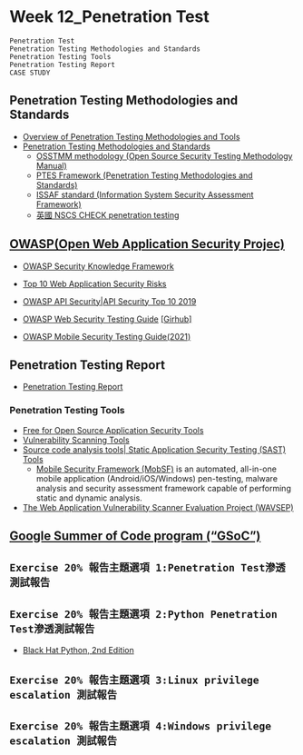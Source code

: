# Week 12_Penetration Test
```
Penetration Test
Penetration Testing Methodologies and Standards
Penetration Testing Tools
Penetration Testing Report
CASE STUDY
```

## Penetration Testing Methodologies and Standards
- [Overview of Penetration Testing Methodologies and Tools](http://staff.bilkent.edu.tr/emreyuce/wp-content/uploads/sites/341/2019/02/CS479-Overview-of-pentesting-and-tools-v0.8.pdf)
- [Penetration Testing Methodologies and Standards]()
  - [OSSTMM methodology (Open Source Security Testing Methodology Manual)](https://www.isecom.org/OSSTMM.3.pdf)
  - [PTES Framework (Penetration Testing Methodologies and Standards)]()
  - [ISSAF standard (Information System Security Assessment Framework)]()
  - [英國 NSCS CHECK penetration testing](https://www.ncsc.gov.uk/information/check-penetration-testing)

## [OWASP(Open Web Application Security Projec)](https://owasp.org/)
- [OWASP Security Knowledge Framework](https://owasp.org/www-project-security-knowledge-framework/)

- [Top 10 Web Application Security Risks](https://owasp.org/www-project-top-ten/)
- [OWASP API Security|API Security Top 10 2019](https://owasp.org/www-project-api-security/)

- [OWASP Web Security Testing Guide](https://owasp.org/www-project-web-security-testing-guide/) [[Girhub]](https://github.com/OWASP/wstg)
- [OWASP Mobile Security Testing Guide(2021)](https://owasp.org/www-project-mobile-security-testing-guide/)

## Penetration Testing Report
- [Penetration Testing Report](https://www.vumetric.com/blog/5-items-you-should-find-in-a-penetration-testing-report/)

### Penetration Testing Tools
- [Free for Open Source Application Security Tools](https://owasp.org/www-community/Free_for_Open_Source_Application_Security_Tools)
- [Vulnerability Scanning Tools](https://owasp.org/www-community/Vulnerability_Scanning_Tools)
- [Source code analysis tools| Static Application Security Testing (SAST) Tools](https://owasp.org/www-community/Source_Code_Analysis_Tools)
  - [Mobile Security Framework (MobSF)](https://github.com/MobSF/Mobile-Security-Framework-MobSF) is an automated, all-in-one mobile application (Android/iOS/Windows) pen-testing, malware analysis and security assessment framework capable of performing static and dynamic analysis.
- [The Web Application Vulnerability Scanner Evaluation Project (WAVSEP)](https://sectooladdict.blogspot.com/) 

## [Google Summer of Code program (“GSoC”)](https://summerofcode.withgoogle.com/)


## `Exercise 20% 報告主題選項 1:Penetration Test滲透測試報告`
## `Exercise 20% 報告主題選項 2:Python Penetration Test滲透測試報告`

- [Black Hat Python, 2nd Edition](https://nostarch.com/black-hat-python2E)

## `Exercise 20% 報告主題選項 3:Linux privilege escalation 測試報告`
## `Exercise 20% 報告主題選項 4:Windows privilege escalation 測試報告`

